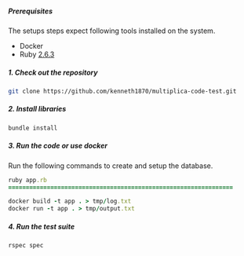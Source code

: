 ##### Prerequisites

The setups steps expect following tools installed on the system.

- Docker
- Ruby [2.6.3](https://github.com/organization/project-name/blob/master/.ruby-version#L1)


##### 1. Check out the repository

```bash
git clone https://github.com/kenneth1870/multiplica-code-test.git
```

##### 2. Install libraries 

```bash
bundle install
```

##### 3. Run the code or use docker

Run the following commands to create and setup the database.

```ruby
ruby app.rb
================================================================

docker build -t app . > tmp/log.txt 
docker run -t app . > tmp/output.txt 

```

##### 4. Run the test suite

```ruby
rspec spec
```
